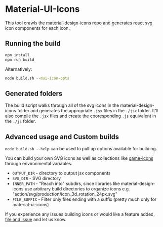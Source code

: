 # Material-UI-Icons

This tool crawls the [material-design-icons](https://github.com/google/material-design-icons) repo
and generates react svg icon components for each icon.

## Running the build
```sh
npm install
npm run build
```

Alternatively:

```sh
node build.sh --mui-icon-opts
```

## Generated folders
The build script walks through all of the svg icons in the material-design-icons folder and generates the appropriate
`.jsx` files in the `./jsx` folder. It'll also compile the `.jsx` files and create the cooresponding `.js` equivalent
in the `./js` folder.

## Advanced usage and Custom builds

`node build.sh --help` can be used to pull up options available for building.

You can build your own SVG icons as well as collections like [game-icons](http://game-icons.net/) through environmental variables.

* `OUTPUT_DIR` - directory to output jsx components
* `SVG_DIR` - SVG directory
* `INNER_PATH` - "Reach into" subdirs, since libraries like material-design-icons
  use arbitrary build directories to organize icons
  e.g. "action/svg/production/icon_3d_rotation_24px.svg"
* `FILE_SUFFIX` - Filter only files ending with a suffix (pretty much only
  for material-ui-icons)

If you experience any issues building icons or would like a feature added,
[file and issue](https://github.com/callemall/material-ui/issues) and let us
know.
